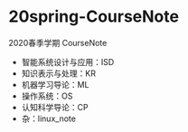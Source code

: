 # 20spring-CourseNote
2020春季学期 CourseNote

+ 智能系统设计与应用：ISD
+ 知识表示与处理：KR
+ 机器学习导论：ML
+ 操作系统：OS
+ 认知科学导论：CP
+ 杂：linux_note